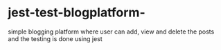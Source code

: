 # jest-test-blogplatform-
simple blogging platform where user can add, view and delete the posts and the testing is done using jest
